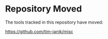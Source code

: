 Repository Moved
================

The tools tracked in this repository have moved:

https://github.com/tim-janik/misc
